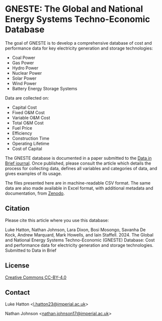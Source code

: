 # GNESTE: The Global and National Energy Systems Techno-Economic Database

The goal of GNESTE is to develop a comprehensive database of cost and performance data for key electricity generation and storage technologies:	
* Coal Power
* Gas Power
* Hydro Power
* Nuclear Power
* Solar Power
* Wind Power
* Battery Energy Storage Systems

Data are collected on:	
* Capital Cost
* Fixed O&M Cost
* Variable O&M Cost
* Total O&M Cost
* Fuel Price
* Efficiency
* Construction Time
* Operating Lifetime
* Cost of Capital
	
The GNESTE database is documented in a paper submitted to the [Data in Brief journal](https://www.sciencedirect.com/journal/data-in-brief).  Once published, please consult the article which details the process for collecting data, defines all variables and categories of data, and gives examples of its usage. 

The files presented here are in machine-readable CSV format.  The same data are also made available in Excel format, with additional metadata and documentation, from [Zenodo](https://zenodo.org/records/11065567).

## Citation

Please cite this article where you use this database:

Luke Hatton, Nathan Johnson, Lara Dixon, Bosi Mosongo, Savanha De Kock, Andrew Marquard, Mark Howells, and Iain Staffell.  2024.  The Global and National Energy Systems Techno-Economic (GNESTE) Database: Cost and performance data for electricity generation and storage technologies.  Submitted to Data in Brief



## License

[Creative Commons CC-BY-4.0](https://creativecommons.org/licenses/by/4.0/)
	
## Contact

Luke Hatton <[l.hatton23@imperial.ac.uk](mailto:l.hatton23@imperial.ac.uk?subject=GNESTE)>

Nathan Johnson <[nathan.johnson17@imperial.ac.uk](mailto:nathan.johnson17@imperial.ac.uk?subject=GNESTE)>

